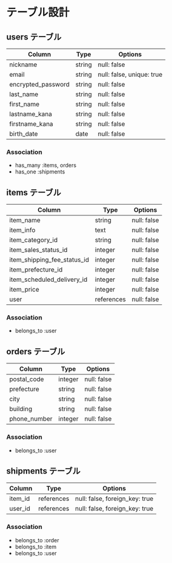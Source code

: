# テーブル設計

## users テーブル

| Column                | Type    | Options                   |
| --------------------- | ------- | --------------------------|
| nickname              | string  | null: false               |
| email                 | string  | null: false, unique: true |
| encrypted_password    | string  | null: false               |
| last_name             | string  | null: false               |
| first_name            | string  | null: false               |
| lastname_kana         | string  | null: false               |
| firstname_kana        | string  | null: false               |
| birth_date            | date    | null: false               |



### Association

- has_many :items, orders
- has_one  :shipments


## items テーブル

| Column                      | Type       | Options     |
| --------------------------- | ---------- | ----------- |
| item_name                   | string     | null: false |
| item_info                   | text       | null: false |
| item_category_id            | string     | null: false |
| item_sales_status_id        | integer    | null: false |
| item_shipping_fee_status_id | integer    | null: false |
| item_prefecture_id          | integer    | null: false |
| item_scheduled_delivery_id  | integer    | null: false |
| item_price                  | integer    | null: false |
| user                        | references | null: false |

### Association

- belongs_to :user

## orders テーブル

| Column         | Type    | Options     |
| -------------- | ------- | ----------- |
| postal_code    | integer | null: false |
| prefecture     | string  | null: false |
| city           | string  | null: false |
| building       | string  | null: false |
| phone_number   | integer | null: false |

### Association

- belongs_to :user

## shipments テーブル

| Column       | Type       | Options                        |
| ------------ | ---------- | ------------------------------ |
| item_id      | references | null: false, foreign_key: true |
| user_id      | references | null: false, foreign_key: true |


### Association

- belongs_to :order
- belongs_to :item
- belongs_to :user